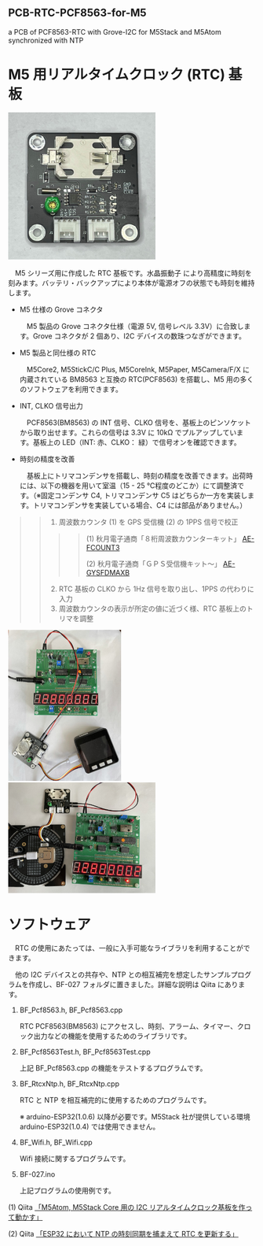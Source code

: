 ## PCB-RTC-PCF8563-for-M5
a PCB of PCF8563-RTC with Grove-I2C for M5Stack and M5Atom synchronized with NTP

# M5 用リアルタイムクロック (RTC) 基板
<img src="./image/RTC_front.jpeg" width=300>

　M5 シリーズ用に作成した RTC 基板です。水晶振動子 により高精度に時刻を刻みます。バッテリ・バックアップにより本体が電源オフの状態でも時刻を維持します。

- M5 仕様の Grove コネクタ

    　M5 製品の Grove コネクタ仕様（電源 5V, 信号レベル 3.3V）に合致します。Grove コネクタが 2 個あり、I2C デバイスの数珠つなぎができます。

- M5 製品と同仕様の RTC

    　M5Core2, M5StickC/C Plus, M5CoreInk, M5Paper, M5Camera/F/X に内蔵されている BM8563 と互換の RTC(PCF8563) を搭載し、M5 用の多くのソフトウェアを利用できます。

- INT, CLKO 信号出力

    　PCF8563(BM8563) の INT 信号、CLKO 信号を、基板上のピンソケットから取り出せます。これらの信号は 3.3V に 10kΩ でプルアップしています。基板上の LED（INT: 赤、CLKO： 緑）で信号オンを確認できます。 

- 時刻の精度を改善

    　基板上にトリマコンデンサを搭載し、時刻の精度を改善できます。出荷時には、以下の機器を用いて室温（15 - 25 ℃程度のどこか）にて調整済です。（※固定コンデンサ C4, トリマコンデンサ C5 はどちらか一方を実装します。トリマコンデンサを実装している場合、C4 には部品がありません。）

>> 1. 周波数カウンタ (1) を GPS 受信機 (2) の 1PPS 信号で校正
>>>> (1) 秋月電子通商「８桁周波数カウンターキット」 [AE-FCOUNT3](
https://akizukidenshi.com/catalog/g/gK-13432/)
>>>>
>>>> (2) 秋月電子通商「ＧＰＳ受信機キット～」 [AE-GYSFDMAXB](
https://akizukidenshi.com/catalog/g/gK-09991/)
>> 2. RTC 基板の CLKO から 1Hz 信号を取り出し、1PPS の代わりに入力
>> 3. 周波数カウンタの表示が所定の値に近づく様、RTC 基板上のトリマを調整

<img src="./image/RTC_Calibrate_M5Stack.jpeg" width=230>

<img src="./image/RTC_Calibrate.JPEG" width=300>

# ソフトウェア
　RTC の使用にあたっては、一般に入手可能なライブラリを利用することができます。

　他の I2C デバイスとの共存や、NTP との相互補完を想定したサンプルプログラムを作成し、BF-027 フォルダに置きました。詳細な説明は Qiita にあります。

1. BF_Pcf8563.h, BF_Pcf8563.cpp

    RTC PCF8563(BM8563) にアクセスし、時刻、アラーム、タイマー、クロック出力などの機能を使用するためのライブラリです。

2. BF_Pcf8563Test.h, BF_Pcf8563Test.cpp

    上記 BF_Pcf8563.cpp の機能をテストするプログラムです。

3. BF_RtcxNtp.h, BF_RtcxNtp.cpp

    RTC と NTP を相互補完的に使用するためのプログラムです。
    
    ※ arduino-ESP32(1.0.6) 以降が必要です。M5Stack 社が提供している環境 arduino-ESP32(1.0.4) では使用できません。

4. BF_Wifi.h, BF_Wifi.cpp

    Wifi 接続に関するプログラムです。

5. BF-027.ino

    上記プログラムの使用例です。

(1) Qiita [「M5Atom, M5Stack Core 用の I2C リアルタイムクロック基板を作って動かす」](https://qiita.com/BotanicFields/items/dc35e12423be8f6e9b4e)

(2) Qiita [「ESP32 において NTP の時刻同期を捕まえて RTC を更新する」](https://qiita.com/BotanicFields/items/f1e28af5a63e4ccf7023)


